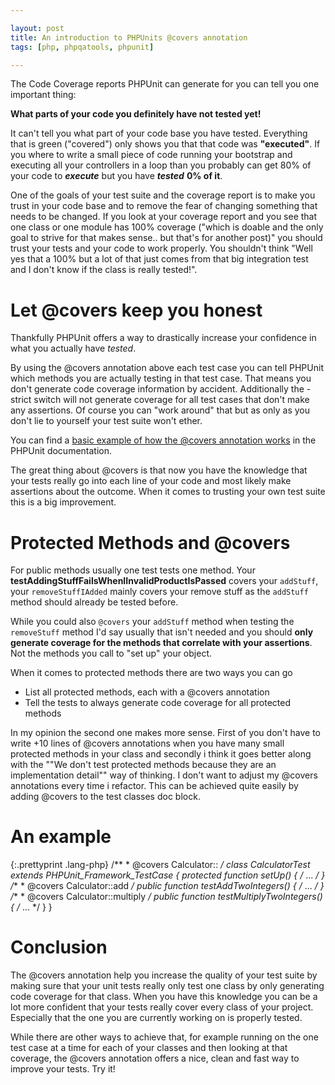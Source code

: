 ```yaml
---

layout: post
title: An introduction to PHPUnits @covers annotation
tags: [php, phpqatools, phpunit]

---
```


The Code Coverage reports PHPUnit can generate for you can tell you one important thing:

**What parts of your code you definitely have not tested yet!**

It can't tell you what part of your code base you have tested. Everything that is green ("covered") only shows you that that code was **"executed"**. If you where to write a small piece of code running your bootstrap and executing all your controllers in a loop than you probably can get 80% of your code to ***execute*** but you have ***tested*** **0% of it**.

One of the goals of your test suite and the coverage report is to make you trust in your code base and to remove the fear of changing something that needs to be changed. If you look at your coverage report and you see that one class or one module has 100% coverage ("which is doable and the only goal to strive for that makes sense.. but that's for another post)" you should trust your tests and your code to work properly. You shouldn't think "Well yes that a 100% but a lot of that just comes from that big integration test and I don't know if the class is really tested!".

# Let @covers keep you honest

Thankfully PHPUnit offers a way to drastically increase your confidence in what you actually have *tested*.

By using the @covers annotation above each test case you can tell PHPUnit which methods you are actually testing in that test case. That means you don't generate code coverage information by accident. Additionally the - strict switch will not generate coverage for all test cases that don't make any assertions. Of course you can "work around" that but as only as you don't lie to yourself your test suite won't ether.

You can find a [basic example of how the @covers annotation works](http://www.phpunit.de/manual/3.6/en/code-coverage-analysis.html#code-coverage-analysis.specifying-covered-methods) in the PHPUnit documentation.

The great thing about @covers is that now you have the knowledge that your tests really go into each line of your code and most likely make assertions about the outcome. When it comes to trusting your own test suite this is a big improvement.

# Protected Methods and @covers

For public methods usually one test tests one method. Your **testAddingStuffFailsWhenIInvalidProductIsPassed** covers your `addStuff`, your `removeStuffIAdded` mainly covers your remove stuff as the `addStuff` method should already be tested before.

While you could also `@covers` your `addStuff` method when testing the `removeStuff` method I'd say usually that isn't needed and you should **only generate coverage for the methods that correlate with your assertions**. Not the methods you call to "set up" your object.

When it comes to protected methods there are two ways you can go

- List all protected methods, each with a @covers annotation
- Tell the tests to always generate code coverage for all protected methods

In my opinion the second one makes more sense. First of you don't have to write +10 lines of @covers annotations when you have many small protected methods in your class and secondly i think it goes better along with the ""We don't test protected methods because they are an implementation detail"" way of thinking. I don't want to adjust my @covers annotations every time i refactor. This can be achieved quite easily by adding @covers to the test classes doc block.

# An example

{:.prettyprint .lang-php}
	/**
	 * @covers Calculator::
	 */
	class CalculatorTest extends PHPUnit_Framework_TestCase {
	    protected function setUp() { /* ... */ }
	    /**
	     * @covers Calculator::add
	     */
	    public function testAddTwoIntegers() { /* ... */ }
	    /**
	     * @covers Calculator::multiply
	     */
	    public function testMultiplyTwoIntegers() { /* ... */ }
	}

# Conclusion

The @covers annotation help you increase the quality of your test suite by making sure that your unit tests really only test one class by only generating code coverage for that class. When you have this knowledge you can be a lot more confident that your tests really cover every class of your project. Especially that the one you are currently working on is properly tested.

While there are other ways to achieve that, for example running on the one test case at a time for each of your classes and then looking at that coverage, the @covers annotation offers a nice, clean and fast way to improve your tests. Try it!
